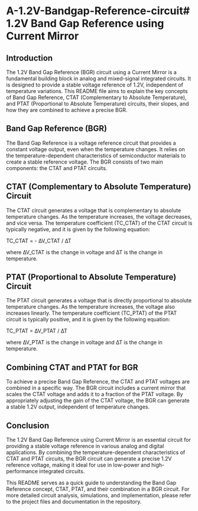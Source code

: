# A-1.2V-Bandgap-Reference-circuit# 1.2V Band Gap Reference using Current Mirror

## Introduction

The 1.2V Band Gap Reference (BGR) circuit using a Current Mirror is a fundamental building block in analog and mixed-signal integrated circuits. It is designed to provide a stable voltage reference of 1.2V, independent of temperature variations. This README file aims to explain the key concepts of Band Gap Reference, CTAT (Complementary to Absolute Temperature), and PTAT (Proportional to Absolute Temperature) circuits, their slopes, and how they are combined to achieve a precise BGR.

## Band Gap Reference (BGR)

The Band Gap Reference is a voltage reference circuit that provides a constant voltage output, even when the temperature changes. It relies on the temperature-dependent characteristics of semiconductor materials to create a stable reference voltage. The BGR consists of two main components: the CTAT and PTAT circuits.

## CTAT (Complementary to Absolute Temperature) Circuit

The CTAT circuit generates a voltage that is complementary to absolute temperature changes. As the temperature increases, the voltage decreases, and vice versa. The temperature coefficient (TC_CTAT) of the CTAT circuit is typically negative, and it is given by the following equation:

TC_CTAT = - ∆V_CTAT / ∆T

where ∆V_CTAT is the change in voltage and ∆T is the change in temperature.

## PTAT (Proportional to Absolute Temperature) Circuit

The PTAT circuit generates a voltage that is directly proportional to absolute temperature changes. As the temperature increases, the voltage also increases linearly. The temperature coefficient (TC_PTAT) of the PTAT circuit is typically positive, and it is given by the following equation:

TC_PTAT = ∆V_PTAT / ∆T

where ∆V_PTAT is the change in voltage and ∆T is the change in temperature.

## Combining CTAT and PTAT for BGR

To achieve a precise Band Gap Reference, the CTAT and PTAT voltages are combined in a specific way. The BGR circuit includes a current mirror that scales the CTAT voltage and adds it to a fraction of the PTAT voltage. By appropriately adjusting the gain of the CTAT voltage, the BGR can generate a stable 1.2V output, independent of temperature changes.


## Conclusion

The 1.2V Band Gap Reference using Current Mirror is an essential circuit for providing a stable voltage reference in various analog and digital applications. By combining the temperature-dependent characteristics of CTAT and PTAT circuits, the BGR circuit can generate a precise 1.2V reference voltage, making it ideal for use in low-power and high-performance integrated circuits.

This README serves as a quick guide to understanding the Band Gap Reference concept, CTAT, PTAT, and their combination in a BGR circuit. For more detailed circuit analysis, simulations, and implementation, please refer to the project files and documentation in the repository.
